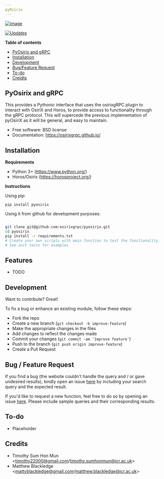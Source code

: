 ```yaml
---
pyOsirix
---
```


[![image](https://img.shields.io/pypi/v/src.svg)](https://test.pypi.org/project/test-cookiecutter100/)

[comment]: <> ([![image]&#40;https://img.shields.io/travis/timothy22000/pyosirix.svg&#41;]&#40;https://app.travis-ci.com/github/timothy22000/pyosirix&#41;)

[![Updates](https://pyup.io/repos/github/osirixgrpc/pyosirix/python-3-shield.svg)](https://pyup.io/account/repos/github/osirixgrpc/pyosirix/)


**Table of contents**

* [PyOsirix and gRPC](#pyosirix)
* [Installation](#installation)
* [Development](#development)
* [Bug/Feature Request](#feature-request)
* [To-do](#todo)
* [Creidts](#credits) 


## PyOsirix and gRPC
This provides a Pythonic interface that uses the osirixgRPC plugin to interact with OsiriX and Horos, to provide access to functionality through the gRPC protocol.  This will supercede the previous implementation of pyOsiriX as it will be general, and easy to maintain.

-   Free software: BSD license
-   Documentation:
    <https://osirixgrpc.github.io/>

## Installation

**Requirements**

* Python 3+ (https://www.python.org/)
* Horos/Osirix (https://horosproject.org/)

**Instructions**

Using pip:
```
pip install pyosirix
```

Using it from github for development purposes:
```bash

git clone git@github.com:osirixgrpc/pyosirix.git
cd pyosirix
pip install -r requirements.txt
# Create your own scripts with main function to test the functionality, note that you need to start an OsirixService first and have Horos/Osirix open.
# See unit tests for examples

```
## Features

-   TODO

## Development
Want to contribute? Great!

To fix a bug or enhance an existing module, follow these steps:

- Fork the repo
- Create a new branch (`git checkout -b improve-feature`)
- Make the appropriate changes in the files
- Add changes to reflect the changes made
- Commit your changes (`git commit -am 'Improve feature'`)
- Push to the branch (`git push origin improve-feature`)
- Create a Pull Request

## Bug / Feature Request

If you find a bug (the website couldn't handle the query and / or gave undesired results), kindly open an issue [here](https://github.com/osirixgrpc/pyosirix/issues) by including your search query and the expected result.

If you'd like to request a new function, feel free to do so by opening an issue [here](https://github.com/osirixgrpc/pyosirix/issues/new). Please include sample queries and their corresponding results.

## To-do
- Placeholder

## Credits

* Timothy Sum Hon Mun <timothy22000@gmail.com/timothy.sumhonmun@icr.ac.uk>
* Matthew Blackledge <mattyblackledge@gmail.com/matthew.blackledge@icr.ac.uk>
